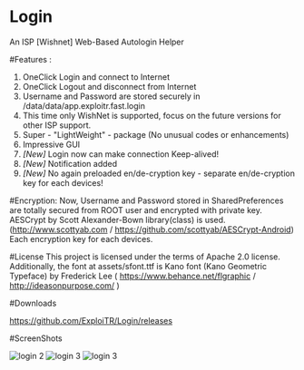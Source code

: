 # Login 
An ISP [Wishnet] Web-Based Autologin Helper

#Features :
1. OneClick Login and connect to Internet
2. OneClick Logout and disconnect from Internet
3. Username and Password are stored securely in /data/data/app.exploitr.fast.login
4. This time only WishNet is supported, focus on the future versions for other ISP support.
5. Super - "LightWeight" - package (No unusual codes or enhancements)
6. Impressive GUI
7. *[New]* Login now can make connection Keep-alived! 
8. *[New]* Notification added
9. *[New]* No again preloaded en/de-cryption key - separate en/de-cryption key for each devices!

#Encryption:
Now, Username and Password stored in SharedPreferences are totally secured from ROOT user and encrypted with private key. AESCrypt by Scott Alexander-Bown library(class) is used.(http://www.scottyab.com / https://github.com/scottyab/AESCrypt-Android)
Each encryption key for each devices.

#License
This project is licensed under the terms of Apache 2.0 license. Additionally, the font at assets/sfont.ttf is Kano font (Kano Geometric Typeface) by Frederick Lee ( https://www.behance.net/flgraphic / http://ideasonpurpose.com/ )

#Downloads

https://github.com/ExploiTR/Login/releases

#ScreenShots

![login 2](https://cloud.githubusercontent.com/assets/20724199/21388385/16335eb0-c7a2-11e6-83cc-f4cf652c4f35.png)
![login 3](https://cloud.githubusercontent.com/assets/20724199/21388387/16377dd8-c7a2-11e6-9591-eb2a67a134fd.png)
![login 3](https://cloud.githubusercontent.com/assets/20724199/21388568/d0b8119a-c7a2-11e6-9e32-5bf2750cbe46.png)





